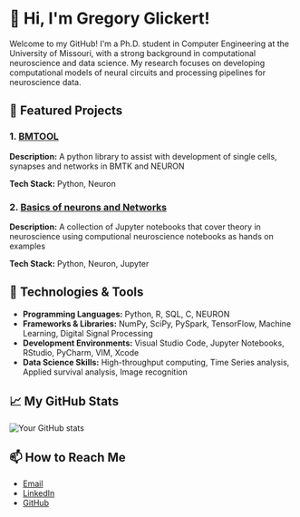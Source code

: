 # 👋 Hi, I'm Gregory Glickert!

Welcome to my GitHub! I'm a Ph.D. student in Computer Engineering at the University of Missouri, with a strong background in computational neuroscience and data science. My research focuses on developing computational models of neural circuits and processing pipelines for neuroscience data.


## 🌟 Featured Projects

### 1. [BMTOOL](https://github.com/cyneuro/bmtool)
**Description:** A python library to assist with development of single cells, synapses and networks in BMTK and NEURON 

**Tech Stack:** Python, Neuron

### 2. [Basics of neurons and Networks](https://github.com/cyneuro/Basics-of-Neurons-and-Networks)
**Description:** A collection of Jupyter notebooks that cover theory in neuroscience using computional neuroscience notebooks as hands on examples

**Tech Stack:** Python, Neuron, Jupyter


## 🔧 Technologies & Tools
- **Programming Languages:** Python, R, SQL, C, NEURON
- **Frameworks & Libraries:** NumPy, SciPy, PySpark, TensorFlow, Machine Learning, Digital Signal Processing
- **Development Environments:** Visual Studio Code, Jupyter Notebooks, RStudio, PyCharm, VIM, Xcode
- **Data Science Skills:** High-throughput computing, Time Series analysis, Applied survival analysis, Image recognition

## 📈 My GitHub Stats
![Your GitHub stats](https://github-readme-stats.vercel.app/api?username=GregGlickert&show_icons=true&theme=radical)

## 📫 How to Reach Me
- [Email](mailto:gglick9@gmail.com)
- [LinkedIn](https://www.linkedin.com/in/gregglickert/)
- [GitHub](https://github.com/GregGlickert)

